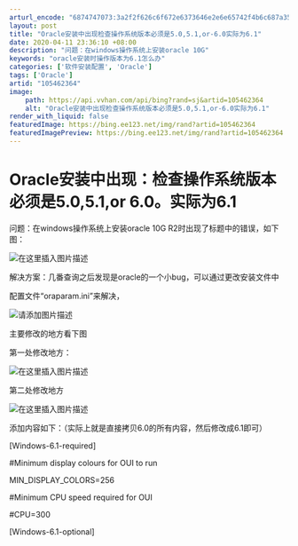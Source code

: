 ```yaml
---
arturl_encode: "6874747073:3a2f2f626c6f672e6373646e2e6e65742f4b6c687a3535352f:61727469636c652f64657461696c732f313035343632333634"
layout: post
title: "Oracle安装中出现检查操作系统版本必须是5.0,5.1,or-6.0实际为6.1"
date: 2020-04-11 23:36:10 +08:00
description: "问题：在windows操作系统上安装oracle 10G"
keywords: "oracle安装时操作版本为6.1怎么办"
categories: ['软件安装配置', 'Oracle']
tags: ['Oracle']
artid: "105462364"
image:
    path: https://api.vvhan.com/api/bing?rand=sj&artid=105462364
    alt: "Oracle安装中出现检查操作系统版本必须是5.0,5.1,or-6.0实际为6.1"
render_with_liquid: false
featuredImage: https://bing.ee123.net/img/rand?artid=105462364
featuredImagePreview: https://bing.ee123.net/img/rand?artid=105462364
---
```


# Oracle安装中出现：检查操作系统版本必须是5.0,5.1,or 6.0。实际为6.1

问题：在windows操作系统上安装oracle 10G R2时出现了标题中的错误，如下图：
  
![在这里插入图片描述](https://i-blog.csdnimg.cn/blog_migrate/1a743c3c12e81f31db5f91287496abb7.png)

解决方案：几番查询之后发现是oracle的一个小bug，可以通过更改安装文件中
  
配置文件“oraparam.ini”来解决，

![请添加图片描述](https://i-blog.csdnimg.cn/blog_migrate/520370a0ce7c2465e6ab9d8ee0495665.png)

主要修改的地方看下图

第一处修改地方：
  
![在这里插入图片描述](https://i-blog.csdnimg.cn/blog_migrate/7d3eab77662f741108d6a7df6d3430a8.png)

第二处修改地方
  
![在这里插入图片描述](https://i-blog.csdnimg.cn/blog_migrate/d81ccbd85b9caee7d31be1b43c502ba0.png)

添加内容如下：（实际上就是直接拷贝6.0的所有内容，然后修改成6.1即可）

[Windows-6.1-required]
  
#Minimum display colours for OUI to run
  
MIN_DISPLAY_COLORS=256
  
#Minimum CPU speed required for OUI
  
#CPU=300

[Windows-6.1-optional]